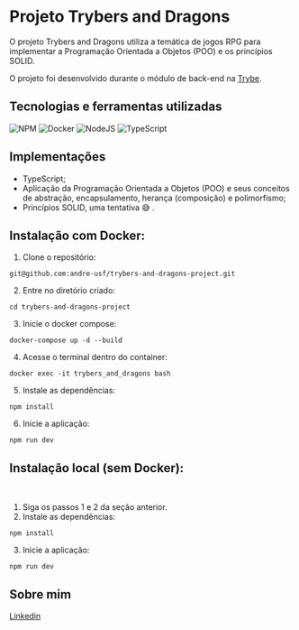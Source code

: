 # Projeto Trybers and Dragons

O projeto Trybers and Dragons utiliza a temática de jogos RPG para implementar a Programação Orientada a Objetos (POO) e os princípios SOLID.

O projeto foi desenvolvido durante o módulo de back-end na [Trybe](https://www.betrybe.com/).

## Tecnologias e ferramentas utilizadas 

![NPM](https://img.shields.io/badge/NPM-%23CB3837.svg?style=for-the-badge&logo=npm&logoColor=white)
![Docker](https://img.shields.io/badge/docker-%230db7ed.svg?style=for-the-badge&logo=docker&logoColor=white)
![NodeJS](https://img.shields.io/badge/node.js-6DA55F?style=for-the-badge&logo=node.js&logoColor=white)
![TypeScript](https://img.shields.io/badge/typescript-%23007ACC.svg?style=for-the-badge&logo=typescript&logoColor=white)

## Implementações

- TypeScript;
- Aplicação da Programação Orientada a Objetos (POO) e seus conceitos de abstração, encapsulamento, herança (composição) e polimorfismo;
- Princípios SOLID, uma tentativa :sweat_smile: .

## Instalação com Docker:

1. Clone o repositório:

```
git@github.com:andre-usf/trybers-and-dragons-project.git
```

2. Entre no diretório criado:

```
cd trybers-and-dragons-project
```

3. Inicie o docker compose:

```
docker-compose up -d --build
```

4. Acesse o terminal dentro do container:

```
docker exec -it trybers_and_dragons bash
```

5. Instale as dependências:

```
npm install
```

6. Inicie a aplicação:

```
npm run dev
```

## Instalação local (sem Docker):

<br>

1. Siga os passos 1 e 2 da seção anterior.
2. Instale as dependências:
```
npm install
```
3. Inicie a aplicação:

```
npm run dev
```

## Sobre mim

[Linkedin](https://www.linkedin.com/in/andrefretta/)

<!-- Olá, Tryber!
Esse é apenas um arquivo inicial para o README do seu projeto no qual você pode customizar e reutilizar todas as vezes que for executar o trybe-publisher.

Para deixá-lo com a sua cara, basta alterar o seguinte arquivo da sua máquina: ~/.student-repo-publisher/custom/_NEW_README.md

É essencial que você preencha esse documento por conta própria, ok?
Não deixe de usar nossas dicas de escrita de README de projetos, e deixe sua criatividade brilhar!
:warning: IMPORTANTE: você precisa deixar nítido:
- quais arquivos/pastas foram desenvolvidos por você; 
- quais arquivos/pastas foram desenvolvidos por outra pessoa estudante;
- quais arquivos/pastas foram desenvolvidos pela Trybe.
-->
